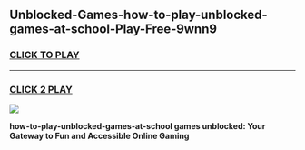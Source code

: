 
## Unblocked-Games-how-to-play-unblocked-games-at-school-Play-Free-9wnn9
<h3>
<a href="https://premium76.site?title=how-to-play-unblocked-games-at-school&ref=21A">CLICK TO PLAY</a></h3>
<hr>

<h3>
<a href="https://premium76.site?title=how-to-play-unblocked-games-at-school&ref=21A">CLICK 2 PLAY</a>
  
</h3>

<a href="https://premium76.site?title=how-to-play-unblocked-games-at-school&ref=21A"><img src="https://clearcache.store/games.png"></a>


**how-to-play-unblocked-games-at-school games unblocked: Your Gateway to Fun and Accessible Online Gaming**
